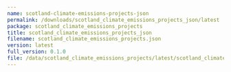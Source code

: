 ```yaml
---
name: scotland-climate-emissions-projects-json
permalink: /downloads/scotland_climate_emissions_projects_json/latest
package: scotland_climate_emissions_projects
title: scotland_climate_emissions_projects_json
filename: scotland_climate_emissions_projects.json
version: latest
full_version: 0.1.0
file: /data/scotland_climate_emissions_projects/latest/scotland_climate_emissions_projects.json
---
```

